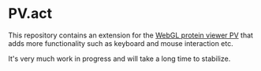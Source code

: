 PV.act
==============================

This repository contains an extension for the [WebGL protein viewer PV](http://github.com/biasmv/pv) that adds more functionality such as keyboard and mouse interaction etc. 

It's very much work in progress and will take a long time to stabilize.
